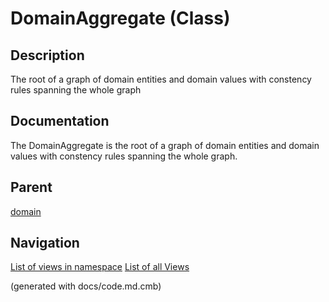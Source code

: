 # DomainAggregate (Class)

## Description
The root of a graph of domain entities and domain values with constency rules spanning the whole graph


## Documentation
The DomainAggregate is the root of a graph of domain entities and domain values with constency rules spanning the whole graph.
## Parent
[domain](../../../../../software-development/architecture/blueprint/clean-architecture/domain.md)


## Navigation
[List of views in namespace](./views-in-namespace.md)
[List of all Views](../../../../../views.md)

(generated with docs/code.md.cmb)
